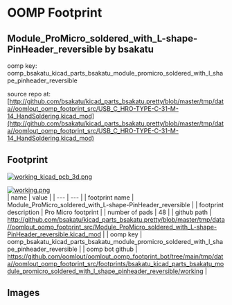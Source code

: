 # OOMP Footprint  
## Module_ProMicro_soldered_with_L-shape-PinHeader_reversible  by bsakatu  
  
oomp key: oomp_bsakatu_kicad_parts_bsakatu_module_promicro_soldered_with_l_shape_pinheader_reversible  
  
source repo at: [http://github.com/bsakatu/kicad_parts_bsakatu.pretty/blob/master/tmp/data//oomlout_oomp_footprint_src/USB_C_HRO-TYPE-C-31-M-14_HandSoldering.kicad_mod](http://github.com/bsakatu/kicad_parts_bsakatu.pretty/blob/master/tmp/data//oomlout_oomp_footprint_src/USB_C_HRO-TYPE-C-31-M-14_HandSoldering.kicad_mod)  
## Footprint  
  
[![working_kicad_pcb_3d.png](working_kicad_pcb_3d_600.png)](working_kicad_pcb_3d.png)  
  
[![working.png](working_600.png)](working.png)  
| name | value | 
| --- | --- | 
| footprint name | Module_ProMicro_soldered_with_L-shape-PinHeader_reversible | 
| footprint description | Pro Micro footprint | 
| number of pads | 48 | 
| github path | http://github.com/bsakatu/kicad_parts_bsakatu.pretty/blob/master/tmp/data//oomlout_oomp_footprint_src/Module_ProMicro_soldered_with_L-shape-PinHeader_reversible.kicad_mod | 
| oomp key | oomp_bsakatu_kicad_parts_bsakatu_module_promicro_soldered_with_l_shape_pinheader_reversible | 
| oomp bot github | https://github.com/oomlout/oomlout_oomp_footprint_bot/tree/main/tmp/data//oomlout_oomp_footprint_src/footprints/bsakatu_kicad_parts_bsakatu_module_promicro_soldered_with_l_shape_pinheader_reversible/working | 
## Images  
